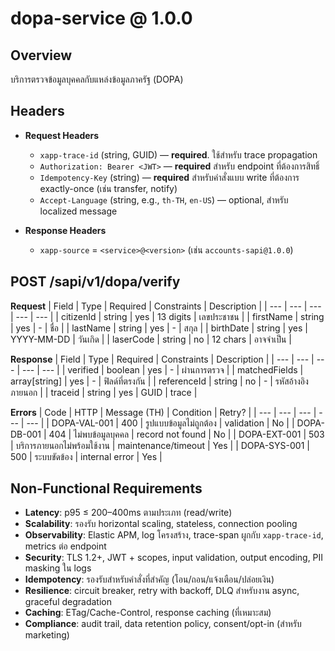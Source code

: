 # dopa-service @ 1.0.0

## Overview

บริการตรวจข้อมูลบุคคลกับแหล่งข้อมูลภาครัฐ (DOPA)

## Headers


- **Request Headers**
  - `xapp-trace-id` (string, GUID) — **required**. ใช้สำหรับ trace propagation
  - `Authorization: Bearer <JWT>` — **required** สำหรับ endpoint ที่ต้องการสิทธิ์
  - `Idempotency-Key` (string) — **required** สำหรับคำสั่งแบบ write ที่ต้องการ exactly-once (เช่น transfer, notify)
  - `Accept-Language` (string, e.g., `th-TH`, `en-US`) — optional, สำหรับ localized message

- **Response Headers**
  - `xapp-source` = `<service>@<version>` (เช่น `accounts-sapi@1.0.0`)


## POST /sapi/v1/dopa/verify


**Request**
| Field | Type | Required | Constraints | Description |
| --- | --- | --- | --- | --- |
| citizenId | string | yes | 13 digits | เลขประชาชน |
| firstName | string | yes | - | ชื่อ |
| lastName | string | yes | - | สกุล |
| birthDate | string | yes | YYYY-MM-DD | วันเกิด |
| laserCode | string | no | 12 chars | อาจจำเป็น |



**Response**
| Field | Type | Required | Constraints | Description |
| --- | --- | --- | --- | --- |
| verified | boolean | yes | - | ผ่านการตรวจ |
| matchedFields | array[string] | yes | - | ฟิลด์ที่ตรงกัน |
| referenceId | string | no | - | รหัสอ้างอิงภายนอก |
| traceid | string | yes | GUID | trace |



**Errors**
| Code | HTTP | Message (TH) | Condition | Retry? |
| --- | --- | --- | --- | --- |
| DOPA-VAL-001 | 400 | รูปแบบข้อมูลไม่ถูกต้อง | validation | No |
| DOPA-DB-001 | 404 | ไม่พบข้อมูลบุคคล | record not found | No |
| DOPA-EXT-001 | 503 | บริการภายนอกไม่พร้อมใช้งาน | maintenance/timeout | Yes |
| DOPA-SYS-001 | 500 | ระบบขัดข้อง | internal error | Yes |



## Non-Functional Requirements

- **Latency**: p95 ≤ 200–400ms ตามประเภท (read/write)
- **Scalability**: รองรับ horizontal scaling, stateless, connection pooling
- **Observability**: Elastic APM, log โครงสร้าง, trace-span ผูกกับ `xapp-trace-id`, metrics ต่อ endpoint
- **Security**: TLS 1.2+, JWT + scopes, input validation, output encoding, PII masking ใน logs
- **Idempotency**: รองรับสำหรับคำสั่งที่สำคัญ (โอน/ถอน/แจ้งเตือน/ปล่อยเงิน)
- **Resilience**: circuit breaker, retry with backoff, DLQ สำหรับงาน async, graceful degradation
- **Caching**: ETag/Cache-Control, response caching (ที่เหมาะสม)
- **Compliance**: audit trail, data retention policy, consent/opt-in (สำหรับ marketing)


